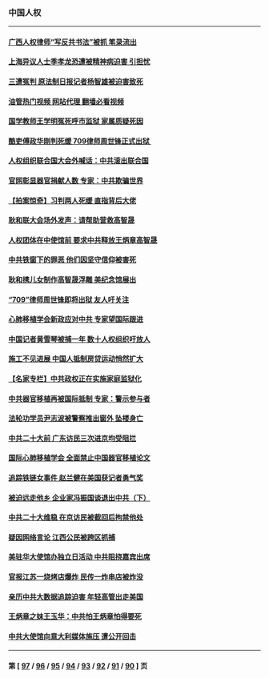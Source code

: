 ### 中国人权
---
#### [广西人权律师“写反共书法”被抓 笔录流出](../../pages/ncid278/n13832265.md?09251645) 
#### [上海异议人士季孝龙恐遭被精神病迫害 引担忧](../../pages/ncid278/n13831968.md?09251645) 
#### [三遭冤判 原法制日报记者杨智雄被迫害致死](../../pages/ncid278/n13830419.md?09251645) 
#### [油管热门视频 网站代理 翻墙必看视频](http://209.222.30.114:81/youtube.html?09251645)
#### [国学教师王学明冤死呼市监狱 家属质疑死因](../../pages/ncid278/n13831866.md?09251645) 
#### [酷吏傅政华刚判死缓 709律师周世锋正式出狱 ](../../pages/ncid278/n13831911.md?09251645) 
#### [人权组织联合国大会外喊话：中共滚出联合国](../../pages/ncid278/n13831715.md?09251645) 
#### [官网彰显器官捐献人数 专家：中共欺骗世界](../../pages/ncid278/n13831538.md?09251645) 
#### [【拍案惊奇】习判两人死缓 直指背后大佬](../../pages/ncid278/n13831371.md?09251645) 
#### [耿和联大会场外发声：请帮助营救高智晟](../../pages/ncid278/n13831015.md?09251645) 
#### [人权团体在中使馆前 要求中共释放王炳章高智晟](../../pages/ncid278/n13830116.md?09251645) 
#### [中共铁窗下的罪恶 他们因坚守信仰被害死](../../pages/ncid278/n13828898.md?09251645) 
#### [耿和携儿女制作高智晟浮雕 美纪念馆展出](../../pages/ncid278/n13829624.md?09251645) 
#### [“709”律师周世锋即将出狱 友人吁关注](../../pages/ncid278/n13828809.md?09251645) 
#### [心肺移植学会新政应对中共 专家望国际跟进](../../pages/ncid278/n13829043.md?09251645) 
#### [中国记者黄雪琴被捕一年 数十人权组织吁放人](../../pages/ncid278/n13828630.md?09251645) 
#### [施工不见进展 中国人抵制房贷运动悄然扩大](../../pages/ncid278/n13828435.md?09251645) 
#### [【名家专栏】中共政权正在实施家庭监狱化](../../pages/ncid278/n13828326.md?09251645) 
#### [中共器官移植再被国际抵制 专家：警示参与者](../../pages/ncid278/n13828208.md?09251645) 
#### [法轮功学员尹志波被警察推出窗外 坠楼身亡](../../pages/ncid278/n13828273.md?09251645) 
#### [中共二十大前 广东访民三次进京均受阻拦](../../pages/ncid278/n13828141.md?09251645) 
#### [国际心肺移植学会 全面禁止中国器官移植论文](../../pages/ncid278/n13827785.md?09251645) 
#### [追踪铁链女事件 赵兰健在美国获记者勇气奖](../../pages/ncid278/n13827296.md?09251645) 
#### [被迫远走他乡 企业家冯振国谈退出中共（下）](../../pages/ncid278/n13827432.md?09251645) 
#### [中共二十大维稳 在京访民被截回后拘禁他处](../../pages/ncid278/n13827605.md?09251645) 
#### [疑因网络言论 江西公民被跨区抓捕](../../pages/ncid278/n13827298.md?09251645) 
#### [美驻华大使馆办独立日活动 中共阻挠嘉宾出席](../../pages/ncid278/n13827240.md?09251645) 
#### [官报江苏一烧烤店爆炸 民传一炸串店被炸没](../../pages/ncid278/n13827054.md?09251645) 
#### [亲历中共大数据追踪迫害 年轻高管出走美国](../../pages/ncid278/n13826859.md?09251645) 
#### [王炳章之妹王玉华：中共怕王炳章怕得要死](../../pages/ncid278/n13826911.md?09251645) 
#### [中共大使馆向意大利媒体施压 遭公开回击](../../pages/ncid278/n13826038.md?09251645) 

---
#### 第 [ [97](./97.md?09251645) / [96](./96.md?09251645) / [95](./95.md?09251645) / [94](./94.md?09251645) / [93](./93.md?09251645) / [92](./92.md?09251645) / [91](./91.md?09251645) / [90](./90.md?09251645) ] 页
